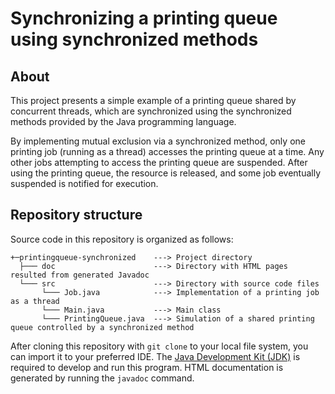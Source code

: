 # Synchronizing a printing queue using synchronized methods #

## About
This project presents a simple example of a printing queue shared by concurrent threads, which are synchronized using the synchronized methods provided by the Java programming language.

By implementing mutual exclusion via a synchronized method, only one printing job (running as a thread) accesses the printing queue at a time. Any other jobs attempting to access the printing queue are suspended. After using the printing queue, the resource is released, and some job eventually suspended is notified for execution.

## Repository structure
Source code in this repository is organized as follows:

```
+─printingqueue-synchronized    ---> Project directory
  ├─── doc                      ---> Directory with HTML pages resulted from generated Javadoc
  └─── src                      ---> Directory with source code files
       └─── Job.java            ---> Implementation of a printing job as a thread
       └─── Main.java           ---> Main class
       └─── PrintingQueue.java  ---> Simulation of a shared printing queue controlled by a synchronized method
```

After cloning this repository with `git clone` to your local file system, you can import it to your preferred IDE. The [Java Development Kit (JDK)](https://www.oracle.com/java/technologies/downloads/) is required to develop and run this program. HTML documentation is generated by running the `javadoc` command.
